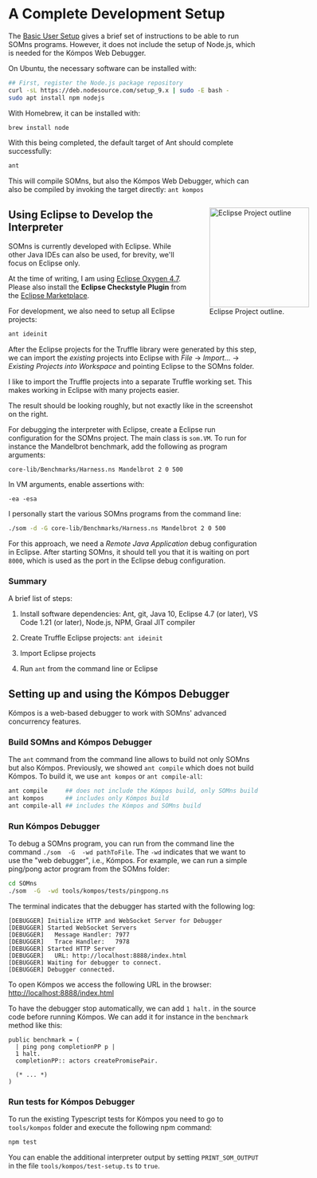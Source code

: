 # A Complete Development Setup

The [Basic User Setup](basic-setup) gives a brief set of instructions to be able
to run SOMns programs. However, it does not include the setup of Node.js,
which is needed for the Kómpos Web Debugger.

On Ubuntu, the necessary software can be installed with:

```bash
## First, register the Node.js package repository
curl -sL https://deb.nodesource.com/setup_9.x | sudo -E bash -
sudo apt install npm nodejs
```

With Homebrew, it can be installed with:

```bash
brew install node
```

With this being completed, the default target of Ant should complete
successfully:

```bash
ant
```

This will compile SOMns, but also the Kómpos Web Debugger, which can also be
compiled by invoking the target directly: `ant kompos`


<figure style="float: right; margin-right: -100px">
<img style="width: 200px;" src="../eclipse-project-outline.png" alt="Eclipse Project outline" />
<figcaption>
Eclipse Project outline.
</figcaption>
</figure>

## Using Eclipse to Develop the Interpreter

SOMns is currently developed with Eclipse. While other Java IDEs can also be
used, for brevity, we'll focus on Eclipse only.

At the time of writing, I am using [Eclipse Oxygen 4.7](https://eclipse.org/downloads/).
Please also install the **Eclipse Checkstyle Plugin** from the [Eclipse Marketplace](http://eclipse-cs.sourceforge.net/#!/install).

For development, we also need to setup all Eclipse projects:

```bash
ant ideinit
```

After the Eclipse projects for the Truffle library were generated by this step,
we can import the *existing* projects into Eclipse with *File* -> *Import...* ->
*Existing Projects into Workspace* and pointing Eclipse to the SOMns folder.

I like to import the Truffle projects into a separate Truffle working set. This
makes working in Eclipse with many projects easier.

The result should be looking roughly, but not exactly like in the screenshot on
the right.

For debugging the interpreter with Eclipse, create a Eclipse run configuration
for the SOMns project. The main class is `som.VM`. To run for instance  the
Mandelbrot benchmark, add the following as program arguments:

    core-lib/Benchmarks/Harness.ns Mandelbrot 2 0 500

In VM arguments, enable assertions with:

    -ea -esa

I personally start the various SOMns programs from the command line:

```bash
./som -d -G core-lib/Benchmarks/Harness.ns Mandelbrot 2 0 500
```

For this approach, we need a *Remote Java Application* debug configuration
in Eclipse. After starting SOMns, it should tell you that it is waiting on port
`8000`, which is used as the port in the Eclipse debug configuration.

### Summary

A brief list of steps:

1. Install software dependencies: Ant, git, Java 10, Eclipse 4.7 (or later),
   VS Code 1.21 (or later), Node.js, NPM, Graal JIT compiler

2. Create Truffle Eclipse projects: `ant ideinit`

3. Import Eclipse projects

4. Run `ant` from the command line or Eclipse

## Setting up and using the Kómpos Debugger

Kómpos is a web-based debugger to work with SOMns' advanced concurrency
features.

### Build SOMns and Kómpos Debugger

The `ant` command from the command line allows to build not only SOMns but also
Kómpos. Previously, we showed `ant compile` which does not build Kómpos.
To build it, we use `ant kompos` or `ant compile-all`:

```bash
ant compile     ## does not include the Kómpos build, only SOMns build
ant kompos      ## includes only Kómpos build
ant compile-all ## includes the Kómpos and SOMns build
```

### Run Kómpos Debugger

To debug a SOMns program, you can run from the command line the command
`./som  -G  -wd pathToFile`. The `-wd` indicates that we want to use the
"web debugger", i.e., Kómpos.
For example, we can run a simple ping/pong actor program from the SOMns folder:

```bash
cd SOMns
./som  -G  -wd tools/kompos/tests/pingpong.ns
```

The terminal indicates that the debugger has started with the following log:

```
[DEBUGGER] Initialize HTTP and WebSocket Server for Debugger
[DEBUGGER] Started WebSocket Servers
[DEBUGGER]   Message Handler: 7977
[DEBUGGER]   Trace Handler:   7978
[DEBUGGER] Started HTTP Server
[DEBUGGER]   URL: http://localhost:8888/index.html
[DEBUGGER] Waiting for debugger to connect.
[DEBUGGER] Debugger connected.
```

To open Kómpos we access the following URL in the browser:
[http://localhost:8888/index.html](http://localhost:8888/index.html)


To have the debugger stop automatically, we can add `1 halt.` in the source code
before running Kómpos. We can add it for instance in the `benchmark` method
like this:

```
public benchmark = (
  | ping pong completionPP p |
  1 halt.
  completionPP:: actors createPromisePair.

  (* ... *)
)
```

### Run tests for Kómpos Debugger

To run the existing Typescript tests for Kómpos you need to go to `tools/kompos` folder and execute the following npm command:

```bash
npm test
```

You can enable the additional interpreter output by setting `PRINT_SOM_OUTPUT`
in the file `tools/kompos/test-setup.ts` to `true`.
